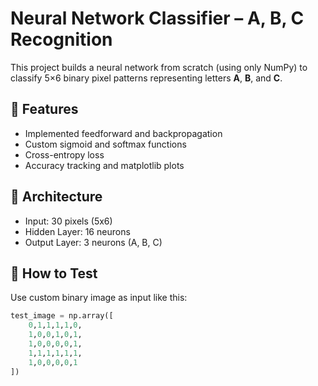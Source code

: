 # Neural Network Classifier – A, B, C Recognition

This project builds a neural network from scratch (using only NumPy) to classify 5×6 binary pixel patterns representing letters **A**, **B**, and **C**.

## 🔧 Features
- Implemented feedforward and backpropagation
- Custom sigmoid and softmax functions
- Cross-entropy loss
- Accuracy tracking and matplotlib plots

## 🧠 Architecture
- Input: 30 pixels (5x6)
- Hidden Layer: 16 neurons
- Output Layer: 3 neurons (A, B, C)

## 🧪 How to Test
Use custom binary image as input like this:

```python
test_image = np.array([
    0,1,1,1,1,0,
    1,0,0,1,0,1,
    1,0,0,0,0,1,
    1,1,1,1,1,1,
    1,0,0,0,0,1
])
